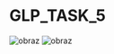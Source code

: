 # GLP_TASK_5

![obraz](https://github.com/rluki99/GLP_TASK_5/assets/120097849/937846ea-e47b-4808-b4a7-ab7e6fe2aa53)
![obraz](https://github.com/rluki99/GLP_TASK_5/assets/120097849/d32390c0-df8a-4f09-b2f0-6c3206bbb0f9)
